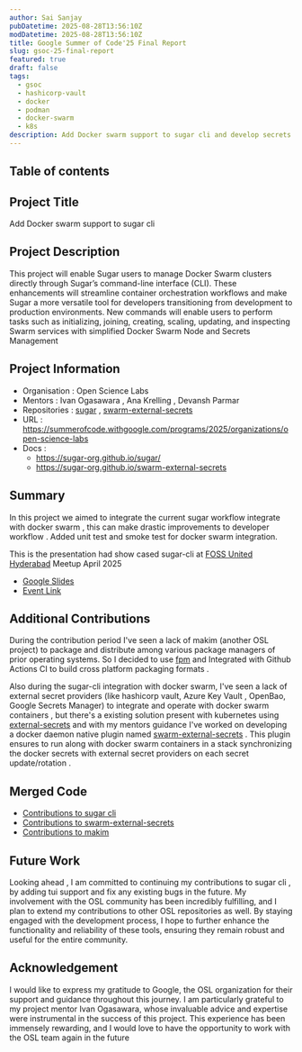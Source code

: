 ```yaml
---
author: Sai Sanjay
pubDatetime: 2025-08-28T13:56:10Z
modDatetime: 2025-08-28T13:56:10Z
title: Google Summer of Code'25 Final Report
slug: gsoc-25-final-report
featured: true
draft: false
tags:
  - gsoc
  - hashicorp-vault
  - docker
  - podman
  - docker-swarm
  - k8s
description: Add Docker swarm support to sugar cli and develop secrets management docker plugin
---
```


## Table of contents

## Project Title

Add Docker swarm support to sugar cli
## Project Description 

This project will enable Sugar users to manage Docker Swarm clusters directly through Sugar’s command-line interface (CLI). These enhancements will streamline container orchestration workflows and make Sugar a more versatile tool for developers transitioning from development to production environments. New commands will enable users to perform tasks such as initializing, joining, creating, scaling, updating, and inspecting Swarm services with simplified Docker Swarm Node and Secrets Management
## Project Information

- Organisation : Open Science Labs
- Mentors : Ivan Ogasawara , Ana Krelling , Devansh Parmar
- Repositories : [sugar](https://github.com/sugar-org/sugar) , [swarm-external-secrets](https://github.com/sugar-org/swarm-external-secrets)
- URL : https://summerofcode.withgoogle.com/programs/2025/organizations/open-science-labs 
- Docs :  
	- https://sugar-org.github.io/sugar/
	- https://sugar-org.github.io/swarm-external-secrets
## Summary 

In this project we aimed to integrate the current sugar workflow integrate with docker swarm , this can make drastic improvements to developer workflow . Added unit test and smoke test for docker swarm integration. 

This is the presentation had show cased sugar-cli at [FOSS United Hyderabad](https://fossunited.org/c/hyderabad/2025-apr) Meetup April 2025
- [Google Slides](https://docs.google.com/presentation/d/1JJBFckFq8SiTeP-JOWrPQhoUGYROhEWPrAigiw71LS8/edit?usp=sharing)
- [Event Link](https://fossunited.org/c/hyderabad/2025-apr/cfp/3cvk203l1o)

## Additional Contributions 

During the contribution period I've seen a lack of makim  (another OSL project) to package and distribute among various package managers of prior operating systems. So I decided to use [fpm](https://github.com/jordansissel/fpm) and Integrated with Github Actions CI to build cross platform packaging formats .

Also during the sugar-cli integration with docker swarm, I've seen a lack of external secret providers (like hashicorp vault, Azure Key Vault , OpenBao, Google Secrets Manager) to integrate and operate with docker swarm containers , but there's a existing solution present with  kubernetes using [external-secrets](https://github.com/external-secrets/external-secrets) and with my mentors guidance I've worked on developing a docker daemon native plugin named  [swarm-external-secrets](https://sugar-org.github.io/swarm-external-secrets) . This plugin ensures to run along with docker swarm containers in a stack synchronizing the docker secrets with external secret providers on each secret update/rotation .
## Merged Code

- [Contributions to sugar cli ](https://github.com/sugar-org/sugar/pulls?q=is%3Apr+is%3Aclosed+author%3Asanjay7178+)
- [Contributions to swarm-external-secrets](https://github.com/sugar-org/swarm-external-secrets/pulls?q=is%3Apr+is%3Aclosed+author%3Asanjay7178+)
- [Contributions to makim ](https://github.com/makim-org/makim/pulls?q=is%3Apr+is%3Aclosed+author%3Asanjay7178)
## Future Work

Looking ahead , I am committed to continuing my contributions to sugar cli , by adding tui support and fix any existing bugs in the future. My involvement with the OSL community has been incredibly fulfilling, and I plan to extend my contributions to other OSL repositories as well. By staying engaged with the development process, I hope to further enhance the functionality and reliability of these tools, ensuring they remain robust and useful for the entire community.
## Acknowledgement

I would like to express my gratitude to Google, the OSL organization for their support and guidance throughout this journey. I am particularly grateful to my project mentor Ivan Ogasawara, whose invaluable advice and expertise were instrumental in the success of this project. This experience has been immensely rewarding, and I would love to have the opportunity to work with the OSL team again in the future